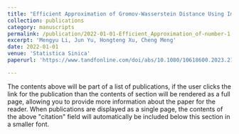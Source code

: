 ```yaml
---
title: "Efficient Approximation of Gromov-Wasserstein Distance Using Importance Sparsification"
collection: publications
category: manuscripts
permalink: /publication/2022-01-01-Efficient_Approximation_of-number-1
excerpt: 'Mengyu Li, Jun Yu, Hongteng Xu, Cheng Meng'
date: 2022-01-01
venue: 'Statistica Sinica'
paperurl: 'https://www.tandfonline.com/doi/abs/10.1080/10618600.2023.2165500'

---
```


The contents above will be part of a list of publications, if the user clicks the link for the publication than the contents of section will be rendered as a full page, allowing you to provide more information about the paper for the reader. When publications are displayed as a single page, the contents of the above "citation" field will automatically be included below this section in a smaller font.